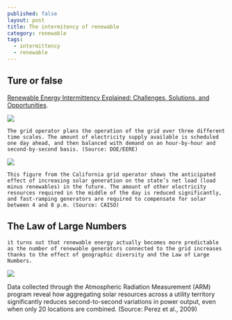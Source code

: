 ```yaml
---
published: false
layout: post
title: The intermitency of renewable
category: renewable
tags:
  - intermittency
  - renewable
---
```

## Ture or false

 [Renewable Energy Intermittency Explained: Challenges, Solutions, and Opportunities](https://blogs.scientificamerican.com/plugged-in/renewable-energy-intermittency-explained-challenges-solutions-and-opportunities/). 
 
 
 
![](https://blogs.scientificamerican.com/plugged-in/files/2015/03/GridPlanning.png)

    The grid operator plans the operation of the grid over three different time scales. The amount of electricity supply available is scheduled one day ahead, and then balanced with demand on an hour-by-hour and second-by-second basis. (Source: DOE/EERE)


![](http://blogs.scientificamerican.com/plugged-in/files/2015/03/CAISODuckCurve.png)

    This figure from the California grid operator shows the anticipated effect of increasing solar generation on the state’s net load (load minus renewables) in the future. The amount of other electricity resources required in the middle of the day is reduced significantly, and fast-ramping generators are required to compensate for solar between 4 and 8 p.m. (Source: CAISO)
  
## The Law of Large Numbers
  
    it turns out that renewable energy actually becomes more predictable as the number of renewable generators connected to the grid increases thanks to the effect of geographic diversity and the Law of Large Numbers.
    
![](http://blogs.scientificamerican.com/plugged-in/files/2015/03/LargeNumberAveraging.png)
    
Data collected through the Atmospheric Radiation Measurement (ARM) program reveal how aggregating solar resources across a utility territory significantly reduces second-to-second variations in power output, even when only 20 locations are combined. (Source: Perez et al., 2009)    
    
    
    
